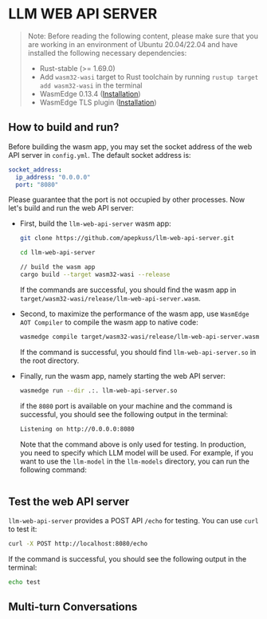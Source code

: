 # LLM WEB API SERVER

> Note: Before reading the following content, please make sure that you are working in an environment of Ubuntu 20.04/22.04 and have installed the following necessary dependencies:
>
> * Rust-stable (>= 1.69.0)
> * Add `wasm32-wasi` target to Rust toolchain by running `rustup target add wasm32-wasi` in the terminal
> * WasmEdge 0.13.4 ([Installation](https://wasmedge.org/docs/start/install#generic-linux-and-macos))
> * WasmEdge TLS plugin ([Installation](https://wasmedge.org/docs/start/install#tls-plug-in))

## How to build and run?

Before building the wasm app, you may set the socket address of the web API server in `config.yml`. The default socket address is:

```yaml
socket_address:
  ip_address: "0.0.0.0"
  port: "8080"
```

Please guarantee that the port is not occupied by other processes. Now let's build and run the web API server:

* First, build the `llm-web-api-server` wasm app:

    ```bash
    git clone https://github.com/apepkuss/llm-web-api-server.git

    cd llm-web-api-server

    // build the wasm app
    cargo build --target wasm32-wasi --release
    ```

    If the commands are successful, you should find the wasm app in `target/wasm32-wasi/release/llm-web-api-server.wasm`.

* Second, to maximize the performance of the wasm app, use `WasmEdge AOT Compiler` to compile the wasm app to native code:

    ```bash
    wasmedge compile target/wasm32-wasi/release/llm-web-api-server.wasm llm-web-api-server.so
    ```

    If the command is successful, you should find `llm-web-api-server.so` in the root directory.

* Finally, run the wasm app, namely starting the web API server:

    ```bash
    wasmedge run --dir .:. llm-web-api-server.so
    ```

    if the `8080` port is available on your machine and the command is successful, you should see the following output in the terminal:

    ```bash
    Listening on http://0.0.0.0:8080
    ```
    
    Note that the command above is only used for testing. In production, you need to specify which LLM model will be used. For example, if you want to use the `llm-model` in the `llm-models` directory, you can run the following command:
    
    ```bash

## Test the web API server

`llm-web-api-server` provides a POST API `/echo` for testing. You can use `curl` to test it:

```bash
curl -X POST http://localhost:8080/echo
```

If the command is successful, you should see the following output in the terminal:

```bash
echo test
```

## Multi-turn Conversations
